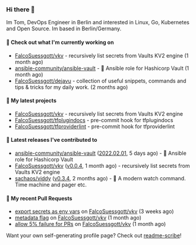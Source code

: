 ### Hi there 👋

Im Tom, DevOps Engineer in Berlin and interested in Linux, Go, Kubernetes and Open Source.
Im based in Berlin/Germany.

#### 👷 Check out what I'm currently working on

- [FalcoSuessgott/vkv](https://github.com/FalcoSuessgott/vkv) - recursively list secrets from Vaults KV2 engine (1 month ago)
- [ansible-community/ansible-vault](https://github.com/ansible-community/ansible-vault) - :key: Ansible role for Hashicorp Vault (1 month ago)
- [FalcoSuessgott/dejavu](https://github.com/FalcoSuessgott/dejavu) - collection of useful snippets, commands and tips &amp; tricks for my daily work. (2 months ago)

#### 🌱 My latest projects

- [FalcoSuessgott/vkv](https://github.com/FalcoSuessgott/vkv) - recursively list secrets from Vaults KV2 engine
- [FalcoSuessgott/tfplugindocs](https://github.com/FalcoSuessgott/tfplugindocs) - pre-commit hook for tfplugindocs
- [FalcoSuessgott/tfproviderlint](https://github.com/FalcoSuessgott/tfproviderlint) - pre-commit hook for tfproviderlint

#### 🔭 Latest releases I've contributed to

- [ansible-community/ansible-vault](https://github.com/ansible-community/ansible-vault) ([2022.02.01](https://github.com/ansible-community/ansible-vault/releases/tag/2022.02.01), 5 days ago) - :key: Ansible role for Hashicorp Vault
- [FalcoSuessgott/vkv](https://github.com/FalcoSuessgott/vkv) ([v0.0.4](https://github.com/FalcoSuessgott/vkv/releases/tag/v0.0.4), 1 month ago) - recursively list secrets from Vaults KV2 engine
- [sachaos/viddy](https://github.com/sachaos/viddy) ([v0.3.4](https://github.com/sachaos/viddy/releases/tag/v0.3.4), 2 months ago) - 👀 A modern watch command. Time machine and pager etc.

#### 🔨 My recent Pull Requests

- [export secrets as env vars](https://github.com/FalcoSuessgott/vkv/pull/19) on [FalcoSuessgott/vkv](https://github.com/FalcoSuessgott/vkv) (3 weeks ago)
- [metadata flag](https://github.com/FalcoSuessgott/vkv/pull/14) on [FalcoSuessgott/vkv](https://github.com/FalcoSuessgott/vkv) (1 month ago)
- [allow 5% failure for PRs](https://github.com/FalcoSuessgott/vkv/pull/13) on [FalcoSuessgott/vkv](https://github.com/FalcoSuessgott/vkv) (1 month ago)

Want your own self-generating profile page? Check out [readme-scribe](https://github.com/muesli/readme-scribe)!